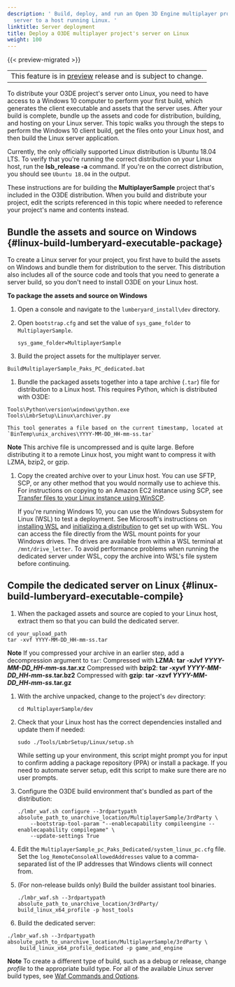 ```yaml
---
description: ' Build, deploy, and run an Open 3D Engine multiplayer project''s dedicated
  server to a host running Linux. '
linktitle: Server deployment
title: Deploy a O3DE multiplayer project's server on Linux
weight: 100
---
```


{{< preview-migrated >}}

|  |
| --- |
| This feature is in [preview](/docs/userguide/ly-glos-chap#preview) release and is subject to change\.  |

 To distribute your O3DE project's server onto Linux, you need to have access to a Windows 10 computer to perform your first build, which generates the client executable and assets that the server uses\. After your build is complete, bundle up the assets and code for distribution, building, and hosting on your Linux server\. This topic walks you through the steps to perform the Windows 10 client build, get the files onto your Linux host, and then build the Linux server application\.

 Currently, the only officially supported Linux distribution is Ubuntu 18\.04 LTS\. To verify that you're running the correct distribution on your Linux host, run the **lsb\_release \-a** command\. If you're on the correct distribution, you should see `Ubuntu 18.04` in the output\.

 These instructions are for building the **MultiplayerSample** project that's included in the O3DE distribution\. When you build and distribute your project, edit the scripts referenced in this topic where needed to reference your project's name and contents instead\.

## Bundle the assets and source on Windows {#linux-build-lumberyard-executable-package}

To create a Linux server for your project, you first have to build the assets on Windows and bundle them for distribution to the server\. This distribution also includes all of the source code and tools that you need to generate a server build, so you don't need to install O3DE on your Linux host\.

**To package the assets and source on Windows**

1. Open a console and navigate to the `lumberyard_install\dev` directory\.

1. Open `bootstrap.cfg` and set the value of `sys_game_folder` to `MultiplayerSample`\.

   ```
   sys_game_folder=MultiplayerSample
   ```

1.  Build the project assets for the multiplayer server\.

   ```
   BuildMultiplayerSample_Paks_PC_dedicated.bat
   ```

1.  Bundle the packaged assets together into a tape archive \(`.tar`\) file for distribution to a Linux host\. This requires Python, which is distributed with O3DE:

   ```
   Tools\Python\version\windows\python.exe Tools\LmbrSetup\Linux\archiver.py
   ```

    This tool generates a file based on the current timestamp, located at `BinTemp\unix_archives\YYYY-MM-DD_HH-mm-ss.tar`
**Note**
 This archive file is uncompressed and is quite large\. Before distributing it to a remote Linux host, you might want to compress it with LZMA, bzip2, or gzip\.

1.  Copy the created archive over to your Linux host\. You can use SFTP, SCP, or any other method that you would normally use to achieve this\. For instructions on copying to an Amazon EC2 instance using SCP, see [Transfer files to your Linux instance using WinSCP](https://docs.aws.amazon.com/AWSEC2/latest/UserGuide/putty.html#Transfer_WinSCP)\.

    If you're running Windows 10, you can use the Windows Subsystem for Linux \(WSL\) to test a deployment\. See Microsoft's instructions on [installing WSL](https://docs.microsoft.com/en-us/windows/wsl/install-win10) and [initializing a distribution](https://docs.microsoft.com/en-us/windows/wsl/initialize-distro) to get set up with WSL\. You can access the file directly from the WSL mount points for your Windows drives\. The drives are available from within a WSL terminal at `/mnt/drive_letter`\. To avoid performance problems when running the dedicated server under WSL, copy the archive into WSL's file system before continuing\.

## Compile the dedicated server on Linux {#linux-build-lumberyard-executable-compile}

1.  When the packaged assets and source are copied to your Linux host, extract them so that you can build the dedicated server\.

   ```
   cd your_upload_path
   tar -xvf YYYY-MM-DD_HH-mm-ss.tar
   ```
**Note**
 If you compressed your archive in an earlier step, add a decompression argument to `tar`:
Compressed with **LZMA**: **tar \-xJvf *YYYY\-MM\-DD\_HH\-mm\-ss*\.tar\.xz**
Compressed with **bzip2**: **tar \-xyvf *YYYY\-MM\-DD\_HH\-mm\-ss*\.tar\.bz2**
Compressed with **gzip**: **tar \-xzvf *YYYY\-MM\-DD\_HH\-mm\-ss*\.tar\.gz**

1. With the archive unpacked, change to the project's `dev` directory:

   ```
   cd MultiplayerSample/dev
   ```

1. Check that your Linux host has the correct dependencies installed and update them if needed:

   ```
   sudo ./Tools/LmbrSetup/Linux/setup.sh
   ```

    While setting up your environment, this script might prompt you for input to confirm adding a package repository \(PPA\) or install a package\. If you need to automate server setup, edit this script to make sure there are no user prompts\.

1. Configure the O3DE build environment that's bundled as part of the distribution:

   ```
   ./lmbr_waf.sh configure --3rdpartypath absolute_path_to_unarchive_location/MultiplayerSample/3rdParty \
       --bootstrap-tool-param "--enablecapability compileengine --enablecapability compilegame" \
       --update-settings True
   ```

1. Edit the `MultiplayerSample_pc_Paks_Dedicated/system_linux_pc.cfg` file\. Set the `log_RemoteConsoleAllowedAddresses` value to a comma\-separated list of the IP addresses that Windows clients will connect from\.

1. \(For non\-release builds only\) Build the builder assistant tool binaries\.

   ```
   ./lmbr_waf.sh --3rdpartypath absolute_path_to_unarchive_location/3rdParty/ build_linux_x64_profile -p host_tools
   ```

1.  Build the dedicated server:

   ```
   ./lmbr_waf.sh --3rdpartypath absolute_path_to_unarchive_location/MultiplayerSample/3rdParty \
       build_linux_x64_profile_dedicated -p game_and_engine
   ```
**Note**
 To create a different type of build, such as a debug or release, change *profile* to the appropriate build type\. For all of the available Linux server build types, see [Waf Commands and Options](/docs/userguide/waf/commands.md)\.
